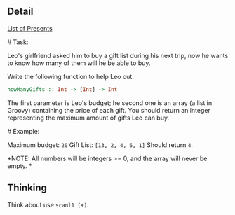 ## Detail

[List of Presents](https://www.codewars.com/kata/list-of-presents/train/haskell)

\# Task:

Leo's girlfriend asked him to buy a gift list during his next trip, now he wants to know how many of them will he be able to buy.

Write the following function to help Leo out:

```haskell
howManyGifts :: Int -> [Int] -> Int
```

The first parameter is Leo's budget; he second one is an array (a list in Groovy) containing the price of each gift. You should return an integer representing the maximum amount of gifts Leo can buy.

\# Example:

Maximum budget: `20`
Gift List: `[13, 2, 4, 6, 1]`
Should return `4`.

*NOTE: All numbers will be integers >= 0, and the array will never be empty. *

## Thinking

Think about use `scanl1 (+)`.